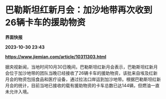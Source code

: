 # 巴勒斯坦红新月会：加沙地带再次收到26辆卡车的援助物资
**界面快报**

**2023-10-30 23:43**

**https://www.jiemian.com/article/10311303.html**

据央视新闻，当地时间10月30日晚间，巴勒斯坦红新月会表示，巴勒斯坦红新月会位于加沙地带的团队当晚已经接收了26辆卡车的援助物资，该批来自埃及红新月会的物资包括食品和医疗设备，通过拉法口岸运到加沙地带。根据巴勒斯坦红新月会的统计，目前当地已接收的载有援助物资的卡车总数已达144辆，但燃油一直未允许入境。